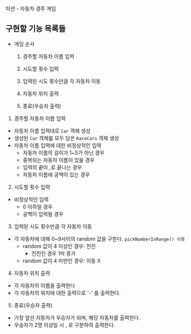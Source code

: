 미션 - 자동차 경주 게임

## **구현할 기능 목록들**

- 게임 순서
  
  1. 경주할 자동차 이름 입력
    
  2. 시도할 횟수 입력
    
  3. 입력된 시도 횟수만큼 각 자동차 이동
    
  4. 자동차 위치 출력
    
  5. 종료(우승자 출력)
    

1. 경주할 자동차 이름 입력
  - 자동차 이름 입력대로 `Car` 객체 생성
  - 생성된 `Car` 객체를 모두 담은 `RaceCars` 객체 생성
  - 자동차 이름 입력에 대한 비정상적인 입력
    - 자동차 이름의 길이가 1~5가 아닌 경우
    - 중복되는 자동차 이름이 있을 경우
    - 입력의 끝이 ,로 끝나는 경우
    - 자동차 이름에 공백이 있는 경우

2. 시도할 횟수 입력
  - 비정상적인 입력
    - 0 이하일 경우
    - 공백이 입력될 경우

3. 입력된 시도 횟수만큼 각 자동차 이동
  - 각 자동차에 대해 0~9사이의 random 값을 구한다. `pickNumberInRange() 이용`
    - random 값이 4 이상인 경우: 전진
      - 전진인 경우 1씩 증가
    - random 값이 4 미만인 경우: 이동 X

4. 자동차 위치 출력
  - 각 자동차의 이름을 출력한다
  - 각 자동차의 위치에 대한 출력으로 '-' 를 출력한다.

5. 종료(우승자 출력)
  - 가장 앞선 자동차가 우승자가 되며, 해당 자동차를 출력한다.
  - 우승자가 2명 이상일 시 , 로 구분하여 출력한다.